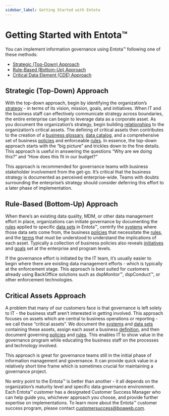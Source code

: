 ```yaml
---
sidebar_label: Getting Started with Entota
---
```


# Getting Started with Entota™

You can implement information governance using Entota™ following one of
these methods:

  - [Strategic (Top-Down) Approach](#Strategi)
  - [Rule-Based (Bottom-Up) Approach](#Rule-Bas)
  - [Critical Data Element (CDE) Approach](#Critical)

## Strategic (Top-Down) Approach

With the top-down approach, begin by identifying the organization’s
[strategy](Strategy.md) - in terms of its vision, mission, goals, and
initiatives. When IT and the business staff can effectively communicate
strategy across boundaries, the entire enterprise can begin to leverage
data as a corporate asset. As you document the organization’s strategy,
begin building [relationships](Relationships.md) to the organization’s
critical assets. The defining of critical assets then contributes to the
creation of a [business glossary](Set_Up_Terms.md), [data
catalog](Data_Catalog.md), and a comprehensive set of business
[policies](Set_Up_Policies.md) and enforceable
[rules](Set_Up_Rules.md). In essence, the top-down approach starts
with the “big picture” and trickles down to the fine details. This
approach is useful in answering the questions “Why are we doing this?”
and “How does this fit in our budget?”

This approach is recommended for governance teams with business
stakeholder involvement from the get-go. It’s critical that the business
strategy is documented as perceived enterprise-wide. Teams with doubts
surrounding the enterprise’s strategy should consider deferring this
effort to a later phase of implementation.

## Rule-Based (Bottom-Up) Approach

When there’s an existing data quality, MDM, or other data management
effort in place, organizations can initiate governance by documenting
the [rules](Set_Up_Rules.md) applied to specific [data
sets](Set_Up_a_Data_Set.md) in Entota™, centrify the
[systems](Set_Up_a_System.md) where those data sets come from,
the business [policies](Set_Up_Policies.md) that necessitate the
[rules](Set_Up_Rules.md), and the [terms](Set_Up_Terms.md)
that must be understood to understand the implications of each asset.
Typically a collection of business policies also reveals
[initiatives](Add_Initiatives.md) and [goals](Add_Goals.md) set at
the enterprise and program levels.

If the governance effort is initiated by the IT team, it’s usually
easier to begin where there are existing data management efforts - which
is typically at the enforcement stage. This approach is best suited for
customers already using BackOffice solutions such as dspMonitor™,
dspConduct™, or other enforcement technologies.

## Critical Assets Approach

A problem that many of our customers face is that governance is left
solely to IT - the business staff aren’t interested in getting involved.
This approach focuses on assets which are central to business operations
or reporting - we call these “critical assets”. We document the
[systems](Set_Up_a_System.md) and [data
sets](Set_Up_a_Data_Set.md) containing these assets, assign
each asset a business [definition](Set_Up_Terms.md), and then
document governing [policies](Set_Up_Policies.md) and
[rules](Set_Up_Rules.md). This enables IT to show value in the
governance program while educating the business staff on the processes
and technology involved.

This approach is great for governance teams still in the initial phase
of information management and governance. It can provide quick value in
a relatively short time frame which is sometimes crucial for maintaining
a governance project.

No entry point to the Entota™ is better than another - it all depends on
the organization’s maturity level and specific data governance
environment. Each Entota™ customer has a designated Customer Success
Manager who can help guide you, whichever approach you choose, and
provide further expertise on implementations. To learn more about the
Entota™ customer success program, please contact
<customersuccess@boaweb.com>.
